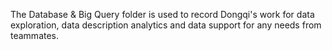 The Database & Big Query folder is used to record Dongqi's work for data exploration, data description analytics and data support for any needs from teammates. 
